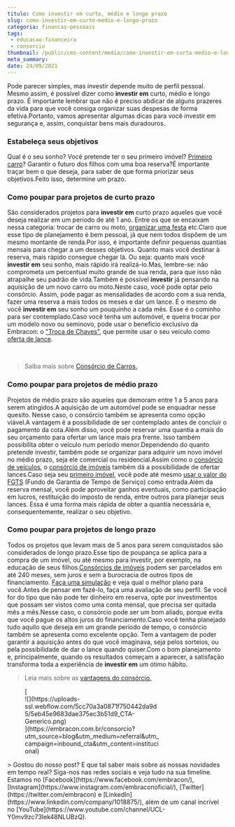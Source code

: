 ```yaml
---
titulo: Como investir em curto, médio e longo prazo
slug: como-investir-em-curto-medio-e-longo-prazo
categoria: financas-pessoais
tags:
 - educacao-financeira
 - consorcio
thumbnail: /public/cms-content/media/como-investir-em-curto-medio-e-longo-prazo.jpg
meta_summary: 
date: 24/09/2021
---
```

Pode parecer simples, mas investir depende muito de perfil pessoal. Mesmo assim, é possível dizer como **investir em** curto, médio e longo prazo. É importante lembrar que não é preciso abdicar de alguns prazeres da vida para que você consiga organizar suas despesas de forma efetiva.Portanto, vamos apresentar algumas dicas para você investir em segurança e, assim, conquistar bens mais duradouros.

### Estabeleça seus objetivos

Qual é o seu sonho? Você pretende ter o seu primeiro imóvel? [Primeiro carro](https://www.embracon.com.br/blog/primeiro-carro-como-acertar-na-escolha)? Garantir o futuro dos filhos com uma boa reserva?É importante traçar bem o que deseja, para saber de que forma priorizar seus objetivos.Feito isso, determine um prazo.

### Como poupar para projetos de curto prazo

São considerados projetos para **investir em** curto prazo aqueles que você deseja realizar em um período de até 1 ano. Entre os que se encaixam nessa categoria: trocar de carro ou moto, [organizar uma festa](https://www.embracon.com.br/blog/entenda-como-funciona-um-consorcio-para-festas) etc.Claro que esse tipo de planejamento é bem pessoal, já que nem todos dispõem de um mesmo montante de renda.Por isso, é importante definir pequenas quantias mensais para chegar a um desses objetivos. Quanto mais você destinar à reserva, mais rápido consegue chegar lá. Ou seja: quanto mais você **investir em** seu sonho, mais rápido irá realizá-lo.Mas, lembre-se: não comprometa um percentual muito grande de sua renda, para que isso não atrapalhe seu padrão de vida.Também é possível **investir** já pensando na aquisição de um novo carro ou moto.Neste caso, você pode optar pelo consórcio. Assim, pode pagar as mensalidades de acordo com a sua renda, fazer uma reserva a mais todos os meses e dar um lance. É o mesmo de você **investir em** seu sonho um pouquinho a cada mês. Esse é o cominho para ser contemplado.Caso você tenha um automóvel, e queira trocar por um modelo novo ou seminovo, pode usar o benefício exclusivo da Embracon: o ["Troca de Chaves"](https://www.embracon.com.br/conhecaoconsorcio/o-que-e-o-lance-troca-de-chaves), que permite usar o seu veículo como [oferta de lance](https://www.embracon.com.br/blog/como-fazer-oferta-de-lance-em-consorcio).

‍

> Saiba mais sobre [Consórcio de Carros.](https://www.embracon.com.br/consorcio-de-carros)

### Como poupar para projetos de médio prazo

Projetos de médio prazo são aqueles que demoram entre 1 a 5 anos para serem atingidos.A aquisição de um automóvel pode se enquadrar nesse quesito. Nesse caso, o consórcio também se apresenta como opção viável.A vantagem é a possibilidade de ser contemplado antes de concluir o pagamento da cota.Além disso, você pode reservar uma quantia a mais do seu orçamento para ofertar um lance mais pra frente. Isso também possibilita obter o veículo num período menor.Dependendo do quanto pretende investir, também pode se organizar para adquirir um novo imóvel no médio prazo, seja ele comercial ou residencial.Assim como o [consórcio de veículos](https://www.embracon.com.br/blog/sobre-o-consorcio-de-veiculos-embracon), o [consórcio de imóveis](https://www.embracon.com.br/blog/guia-completo-consorcio-imobiliario) também dá a possibilidade de ofertar lances.Caso seja seu [primeiro imóvel](https://www.embracon.com.br/blog/8-dicas-compra-primeiro-imovel), você pode até mesmo [usar o valor do FGTS](https://www.embracon.com.br/conhecaoconsorcio/minha-cota-de-imovel-foi-contemplada-como-utilizar-o-fgts) (Fundo de Garantia de Tempo de Serviço) como entrada.Além da reserva mensal, você pode aproveitar ganhos eventuais, como participação em lucros, restituição do imposto de renda, entre outros para planejar seus lances. Essa é uma forma mais rápida de obter a quantia necessária e, consequentemente, realizar o seu objetivo.

### Como poupar para projetos de longo prazo

Todos os projetos que levam mais de 5 anos para serem conquistados são considerados de longo prazo.Esse tipo de poupança se aplica para a compra de um imóvel, ou até mesmo para investir, por exemplo, na educação de seus filhos.[Consórcios de imóveis](https://www.embracon.com.br/consorcio-de-imoveis) podem ser parcelados em até 240 meses, sem juros e sem a burocracia de outros tipos de financiamento. [Faça uma simulação](https://www.embracon.com.br/consorcio) e veja qual o melhor plano para você.Antes de pensar em fazê-lo, faça uma avaliação de seu perfil. Se você for do tipo que não pode ter dinheiro em reserva, opte por investimentos que possam ser vistos como uma conta mensal, que precisa ser quitada mês a mês.Nesse caso, o consórcio pode ser um bom aliado, porque evita que você pague os altos juros do financiamento.Caso você tenha planejado tudo aquilo que deseja em um grande período de tempo, o consórcio também se apresenta como excelente opção. Tem a vantagem de poder garantir a aquisição antes do que você imaginava, seja pelos sorteios, ou pela possibilidade de dar o lance quando quiser.Com o bom planejamento e, principalmente, quando os resultados começam a aparecer, a satisfação transforma toda a experiência de **investir em** um ótimo hábito.

> Leia mais sobre as [vantagens do consórcio.](https://www.embracon.com.br/conhecaoconsorcio/quais-sao-as-vantagens-do-consorcio)

<figure class="w-richtext-figure-type-image w-richtext-align-center" style="max-width:310px">[<div>![](https://uploads-ssl.webflow.com/5cc70a3a0871f750442da9d5/5eb45e9683dae375ec3b51d9_CTA-Generico.png)</div>](https://embracon.com.br/consorcio?utm_source=blog&utm_medium=referral&utm_campaign=inbound_cta&utm_content=institucional)</figure>> Gostou do nosso post? E que tal saber mais sobre as nossas novidades em tempo real? Siga-nos nas redes sociais e veja tudo na sua timeline. Estamos no [Facebook](https://www.facebook.com/embracon/), [Instagram](https://www.instagram.com/embraconoficial/), [Twitter](https://twitter.com/embracon) e [LinkedIn](https://www.linkedin.com/company/1018875/), além de um canal incrível no [YouTube](https://www.youtube.com/channel/UCL-Y0mv9zc73Iek48NLUBzQ).

‍
